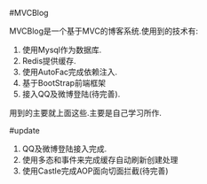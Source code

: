 #MVCBlog

MVCBlog是一个基于MVC的博客系统.使用到的技术有:  
1. 使用Mysql作为数据库.
2. Redis提供缓存.
3. 使用AutoFac完成依赖注入.
4. 基于BootStrap前端框架
5. 接入QQ及微博登陆(待完善).


用到的主要就上面这些.主要是自己学习所作.
  
  
#update  
1. QQ及微博登陆接入完成.
2. 使用多态和事件来完成缓存自动刷新创建处理
3. 使用Castle完成AOP面向切面拦截(待完善)